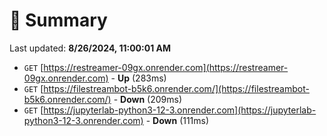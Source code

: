 # 📖 Summary
Last updated: **8/26/2024, 11:00:01 AM**

- `GET` [https://restreamer-09gx.onrender.com](https://restreamer-09gx.onrender.com) - **Up** (283ms)
- `GET` [https://filestreambot-b5k6.onrender.com/](https://filestreambot-b5k6.onrender.com/) - **Down** (209ms)
- `GET` [https://jupyterlab-python3-12-3.onrender.com](https://jupyterlab-python3-12-3.onrender.com) - **Down** (111ms)
